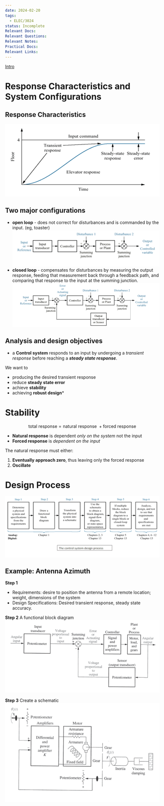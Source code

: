 ```yaml
---
date: 2024-02-20
tags:
  - ELEC/3024
status: Incomplete
Relevant Docs: 
Relevant Questions: 
Relevant Notes: 
Practical Docs: 
Relevant Links:
---
```

[Intro](Attachments/Intro%20to%20Control%20Systems%20v01_annotated.pdf)

# Response Characteristics and System Configurations

## Response Characteristics
![](Attachments/Pasted%20image%2020240421154951.png)

## Two major configurations
- **open loop** - does not correct for disturbances and is commanded by the input. (eg, toaster) 
![](Attachments/Pasted%20image%2020240421155257.png)
- **closed loop** - compensates for disturbances by measuring the output response, feeding that measurement back through a feedback path, and comparing that response to the input at the summing junction.
![](Attachments/Pasted%20image%2020240421155419.png)

## Analysis and design objectives
- a **Control system** responds to an input by undergoing a *transient response* before reaching a ***steady state response***. 

We want to
 - producing the desired transient response
 - reduce **steady state error**
 - achieve **stability**
 - achieving **robust design***

# Stability
$$\text{total response} = \text{natural response } + \text{forced response}$$

- **Natural response** is dependent *only on the system* not the input
- **Forced response** is *dependent on the input*

The natural response must either:
1. **Eventually approach zero**, thus leaving only the forced response
2. **Oscillate**

# Design Process
![](Attachments/Pasted%20image%2020240421160352.png)

## Example: Antenna Azimuth
**Step 1**
- Requirements: desire to position the antenna from a remote location; weight, dimensions of the system
- Design Specifications: Desired transient response, steady state accuracy.

**Step 2**
A functional block diagram
![](Attachments/Pasted%20image%2020240421160715.png)

**Step 3**
Create a schematic
![](Attachments/Pasted%20image%2020240421160824.png)